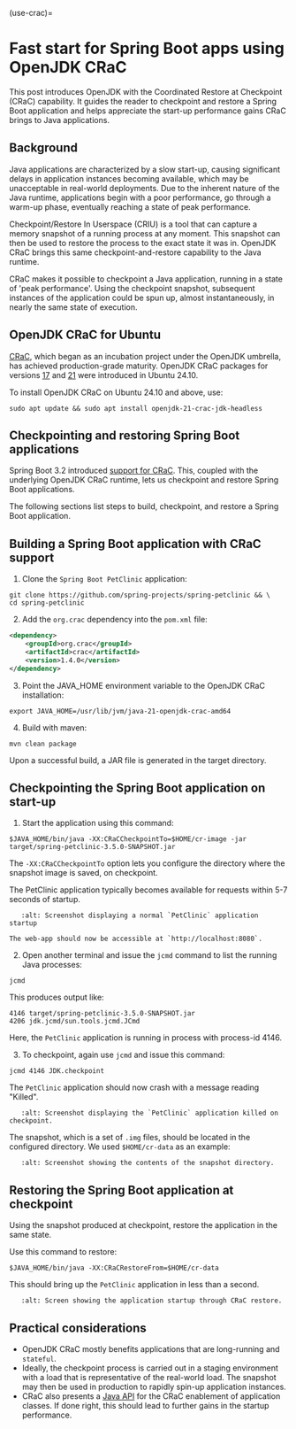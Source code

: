 (use-crac)=

# Fast start for Spring Boot apps using OpenJDK CRaC 

This post introduces OpenJDK with the Coordinated Restore at Checkpoint (CRaC) capability. It guides the reader to checkpoint and restore a Spring Boot application and helps appreciate the start-up performance gains CRaC brings to Java applications.

## Background

Java applications are characterized by a slow start-up, causing significant delays in application instances becoming available, which may be unacceptable in real-world deployments. Due to the inherent nature of the Java runtime, applications begin with a poor performance, go through a warm-up phase, eventually reaching a state of peak performance.

Checkpoint/Restore In Userspace (CRIU) is a tool that can capture a memory snapshot of a running process at any moment. This snapshot can then be used to restore the process to the exact state it was in. OpenJDK CRaC brings this same checkpoint-and-restore capability to the Java runtime.

CRaC makes it possible to checkpoint a Java application, running in a state of 'peak performance'. Using the checkpoint snapshot, subsequent instances of the application could be spun up, almost instantaneously, in nearly the same state of execution.


## OpenJDK CRaC for Ubuntu

[CRaC](https://openjdk.org/projects/crac/), which began as an incubation project under the OpenJDK umbrella, has achieved production-grade maturity. OpenJDK CRaC packages for versions [17](https://launchpad.net/ubuntu/+source/openjdk-17-crac) and [21](https://launchpad.net/ubuntu/+source/openjdk-17-crac) were introduced in Ubuntu 24.10.

To install OpenJDK CRaC on Ubuntu 24.10 and above, use:
```none
sudo apt update && sudo apt install openjdk-21-crac-jdk-headless
```

## Checkpointing and restoring Spring Boot applications

Spring Boot 3.2 introduced [support for CRaC](https://github.com/spring-projects/spring-boot/wiki/Spring-Boot-3.2-Release-Notes#initial-support-for-jvm-checkpoint-restore). This, coupled with the underlying OpenJDK CRaC runtime, lets us checkpoint and restore Spring Boot applications.

The following sections list steps to build, checkpoint, and restore a Spring Boot application.

## Building a Spring Boot application with CRaC support

1. Clone the `Spring Boot PetClinic` application:
```none
git clone https://github.com/spring-projects/spring-petclinic && \
cd spring-petclinic
```

2. Add the `org.crac` dependency into the `pom.xml` file:
```xml
<dependency>
    <groupId>org.crac</groupId>
    <artifactId>crac</artifactId>
    <version>1.4.0</version>
</dependency>
```

3. Point the JAVA_HOME environment variable to the OpenJDK CRaC installation:
```none
export JAVA_HOME=/usr/lib/jvm/java-21-openjdk-crac-amd64
```

4. Build with maven:
```none
mvn clean package
```

Upon a successful build, a JAR file is generated in the target directory.

## Checkpointing the Spring Boot application on start-up

1. Start the application using this command:
```none
$JAVA_HOME/bin/java -XX:CRaCCheckpointTo=$HOME/cr-image -jar target/spring-petclinic-3.5.0-SNAPSHOT.jar
```

The `-XX:CRaCCheckpointTo` option lets you configure the directory where the snapshot image is saved, on checkpoint.

The PetClinic application typically becomes available for requests within 5-7 seconds of startup.
```{figure} /images/crac-use/01-normal-startup.png
   :alt: Screenshot displaying a normal `PetClinic` application startup
```

    The web-app should now be accessible at `http://localhost:8080`.


2. Open another terminal and issue the `jcmd` command to list the running Java processes:
```none
jcmd
```
This produces output like:
```
4146 target/spring-petclinic-3.5.0-SNAPSHOT.jar
4206 jdk.jcmd/sun.tools.jcmd.JCmd
```
Here, the `PetClinic` application is running in process with process-id 4146.

3. To checkpoint, again use `jcmd` and issue this command:
```none
jcmd 4146 JDK.checkpoint
```
The `PetClinic` application should now crash with a message reading "Killed".

```{figure} /images/crac-use/02-app-killed.png
   :alt: Screenshot displaying the `PetClinic` application killed on checkpoint.
```

The snapshot, which is a set of `.img` files, should be located in the configured directory. We used `$HOME/cr-data` as an example:

```{figure} /images/crac-use/03-snapshot-dir.png
   :alt: Screenshot showing the contents of the snapshot directory.
```

## Restoring the Spring Boot application at checkpoint

Using the snapshot produced at checkpoint, restore the application in the same state.

Use this command to restore:
```none
$JAVA_HOME/bin/java -XX:CRaCRestoreFrom=$HOME/cr-data
```

This should bring up the `PetClinic` application in less than a second.

```{figure} /images/crac-use/04-restore-app.png
   :alt: Screen showing the application startup through CRaC restore.
```

## Practical considerations

 - OpenJDK CRaC mostly benefits applications that are long-running and `stateful`.
 - Ideally, the checkpoint process is carried out in a staging environment with a load that is representative of the real-world load. The snapshot may then be used in production to rapidly spin-up application instances.
 - CRaC also presents a [Java API](https://crac.github.io/jdk/jdk-crac/api/java.base/jdk/crac/package-summary.html) for the CRaC enablement of application classes. If done right, this should lead to further gains in the startup performance.
